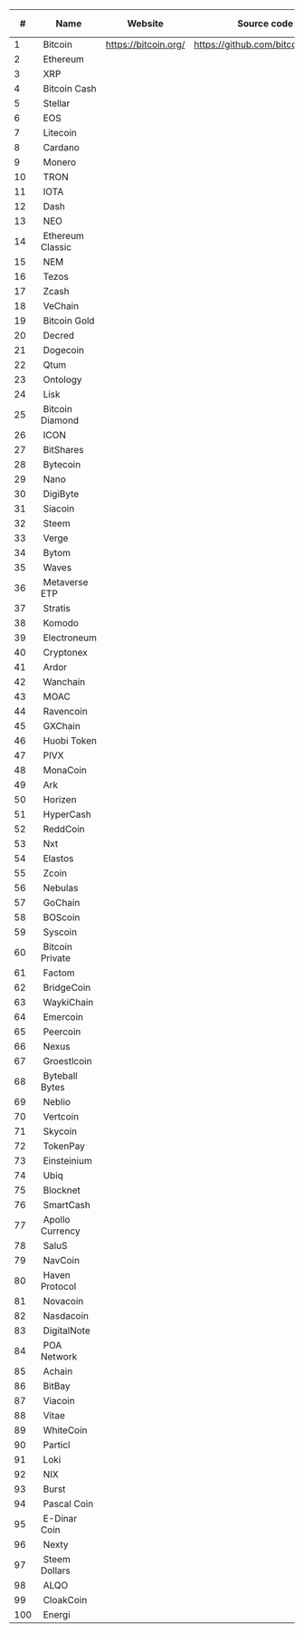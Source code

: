 | #   | Name              | Website              | Source code                        | ECC   | Hash   | Address  | bip44 | testnet rpc | example | 
|-----|-------------------|----------------------|------------------------------------|-------|--------|----------|-------|-------------|---------| 
| 1   |  Bitcoin          | https://bitcoin.org/ | https://github.com/bitcoin/bitcoin | ECDSA | sha256 |          |       |             |         | 
| 2   |  Ethereum         |                      |                                    |       |        |          |       |             |         | 
| 3   |  XRP              |                      |                                    |       |        |          |       |             |         | 
| 4   |  Bitcoin Cash     |                      |                                    |       |        |          |       |             |         | 
| 5   |  Stellar          |                      |                                    |       |        |          |       |             |         | 
| 6   |  EOS              |                      |                                    |       |        |          |       |             |         | 
| 7   |  Litecoin         |                      |                                    |       |        |          |       |             |         | 
| 8   |  Cardano          |                      |                                    |       |        |          |       |             |         | 
| 9   |  Monero           |                      |                                    |       |        |          |       |             |         | 
| 10  |  TRON             |                      |                                    |       |        |          |       |             |         | 
| 11  |  IOTA             |                      |                                    |       |        |          |       |             |         | 
| 12  |  Dash             |                      |                                    |       |        |          |       |             |         | 
| 13  |  NEO              |                      |                                    |       |        |          |       |             |         | 
| 14  |  Ethereum Classic |                      |                                    |       |        |          |       |             |         | 
| 15  |  NEM              |                      |                                    |       |        |          |       |             |         | 
| 16  |  Tezos            |                      |                                    |       |        |          |       |             |         | 
| 17  |  Zcash            |                      |                                    |       |        |          |       |             |         | 
| 18  |  VeChain          |                      |                                    |       |        |          |       |             |         | 
| 19  |  Bitcoin Gold     |                      |                                    |       |        |          |       |             |         | 
| 20  |  Decred           |                      |                                    |       |        |          |       |             |         | 
| 21  |  Dogecoin         |                      |                                    |       |        |          |       |             |         | 
| 22  |  Qtum             |                      |                                    |       |        |          |       |             |         | 
| 23  |  Ontology         |                      |                                    |       |        |          |       |             |         | 
| 24  |  Lisk             |                      |                                    |       |        |          |       |             |         | 
| 25  |  Bitcoin Diamond  |                      |                                    |       |        |          |       |             |         | 
| 26  |  ICON             |                      |                                    |       |        |          |       |             |         | 
| 27  |  BitShares        |                      |                                    |       |        |          |       |             |         | 
| 28  |  Bytecoin         |                      |                                    |       |        |          |       |             |         | 
| 29  |  Nano             |                      |                                    |       |        |          |       |             |         | 
| 30  |  DigiByte         |                      |                                    |       |        |          |       |             |         | 
| 31  |  Siacoin          |                      |                                    |       |        |          |       |             |         | 
| 32  |  Steem            |                      |                                    |       |        |          |       |             |         | 
| 33  |  Verge            |                      |                                    |       |        |          |       |             |         | 
| 34  |  Bytom            |                      |                                    |       |        |          |       |             |         | 
| 35  |  Waves            |                      |                                    |       |        |          |       |             |         | 
| 36  |  Metaverse ETP    |                      |                                    |       |        |          |       |             |         | 
| 37  |  Stratis          |                      |                                    |       |        |          |       |             |         | 
| 38  |  Komodo           |                      |                                    |       |        |          |       |             |         | 
| 39  |  Electroneum      |                      |                                    |       |        |          |       |             |         | 
| 40  |  Cryptonex        |                      |                                    |       |        |          |       |             |         | 
| 41  |  Ardor            |                      |                                    |       |        |          |       |             |         | 
| 42  |  Wanchain         |                      |                                    |       |        |          |       |             |         | 
| 43  |  MOAC             |                      |                                    |       |        |          |       |             |         | 
| 44  |  Ravencoin        |                      |                                    |       |        |          |       |             |         | 
| 45  |  GXChain          |                      |                                    |       |        |          |       |             |         | 
| 46  |  Huobi Token      |                      |                                    |       |        |          |       |             |         | 
| 47  |  PIVX             |                      |                                    |       |        |          |       |             |         | 
| 48  |  MonaCoin         |                      |                                    |       |        |          |       |             |         | 
| 49  |  Ark              |                      |                                    |       |        |          |       |             |         | 
| 50  |  Horizen          |                      |                                    |       |        |          |       |             |         | 
| 51  |  HyperCash        |                      |                                    |       |        |          |       |             |         | 
| 52  |  ReddCoin         |                      |                                    |       |        |          |       |             |         | 
| 53  |  Nxt              |                      |                                    |       |        |          |       |             |         | 
| 54  |  Elastos          |                      |                                    |       |        |          |       |             |         | 
| 55  |  Zcoin            |                      |                                    |       |        |          |       |             |         | 
| 56  |  Nebulas          |                      |                                    |       |        |          |       |             |         | 
| 57  |  GoChain          |                      |                                    |       |        |          |       |             |         | 
| 58  |  BOScoin          |                      |                                    |       |        |          |       |             |         | 
| 59  |  Syscoin          |                      |                                    |       |        |          |       |             |         | 
| 60  |  Bitcoin Private  |                      |                                    |       |        |          |       |             |         | 
| 61  |  Factom           |                      |                                    |       |        |          |       |             |         | 
| 62  |  BridgeCoin       |                      |                                    |       |        |          |       |             |         | 
| 63  |  WaykiChain       |                      |                                    |       |        |          |       |             |         | 
| 64  |  Emercoin         |                      |                                    |       |        |          |       |             |         | 
| 65  |  Peercoin         |                      |                                    |       |        |          |       |             |         | 
| 66  |  Nexus            |                      |                                    |       |        |          |       |             |         | 
| 67  |  Groestlcoin      |                      |                                    |       |        |          |       |             |         | 
| 68  |  Byteball Bytes   |                      |                                    |       |        |          |       |             |         | 
| 69  |  Neblio           |                      |                                    |       |        |          |       |             |         | 
| 70  |  Vertcoin         |                      |                                    |       |        |          |       |             |         | 
| 71  |  Skycoin          |                      |                                    |       |        |          |       |             |         | 
| 72  |  TokenPay         |                      |                                    |       |        |          |       |             |         | 
| 73  |  Einsteinium      |                      |                                    |       |        |          |       |             |         | 
| 74  |  Ubiq             |                      |                                    |       |        |          |       |             |         | 
| 75  |  Blocknet         |                      |                                    |       |        |          |       |             |         | 
| 76  |  SmartCash        |                      |                                    |       |        |          |       |             |         | 
| 77  |  Apollo Currency  |                      |                                    |       |        |          |       |             |         | 
| 78  |  SaluS            |                      |                                    |       |        |          |       |             |         | 
| 79  |  NavCoin          |                      |                                    |       |        |          |       |             |         | 
| 80  |  Haven Protocol   |                      |                                    |       |        |          |       |             |         | 
| 81  |  Novacoin         |                      |                                    |       |        |          |       |             |         | 
| 82  |  Nasdacoin        |                      |                                    |       |        |          |       |             |         | 
| 83  |  DigitalNote      |                      |                                    |       |        |          |       |             |         | 
| 84  |  POA Network      |                      |                                    |       |        |          |       |             |         | 
| 85  |  Achain           |                      |                                    |       |        |          |       |             |         | 
| 86  |  BitBay           |                      |                                    |       |        |          |       |             |         | 
| 87  |  Viacoin          |                      |                                    |       |        |          |       |             |         | 
| 88  |  Vitae            |                      |                                    |       |        |          |       |             |         | 
| 89  |  WhiteCoin        |                      |                                    |       |        |          |       |             |         | 
| 90  |  Particl          |                      |                                    |       |        |          |       |             |         | 
| 91  |  Loki             |                      |                                    |       |        |          |       |             |         | 
| 92  |  NIX              |                      |                                    |       |        |          |       |             |         | 
| 93  |  Burst            |                      |                                    |       |        |          |       |             |         | 
| 94  |  Pascal Coin      |                      |                                    |       |        |          |       |             |         | 
| 95  |  E-Dinar Coin     |                      |                                    |       |        |          |       |             |         | 
| 96  |  Nexty            |                      |                                    |       |        |          |       |             |         | 
| 97  |  Steem Dollars    |                      |                                    |       |        |          |       |             |         | 
| 98  |  ALQO             |                      |                                    |       |        |          |       |             |         | 
| 99  |  CloakCoin        |                      |                                    |       |        |          |       |             |         | 
| 100 |  Energi           |                      |                                    |       |        |          |       |             |         | 
